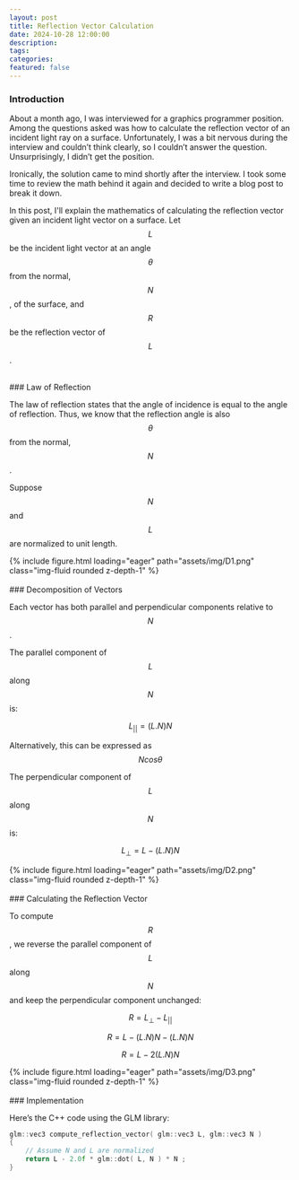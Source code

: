 ```yaml
---
layout: post
title: Reflection Vector Calculation
date: 2024-10-28 12:00:00
description:
tags:
categories:
featured: false
---
```



### Introduction <br>

About a month ago, I was interviewed for a graphics programmer position. Among the questions asked was how to calculate the reflection vector of an incident light ray on a surface. Unfortunately, I was a bit nervous during the interview and couldn’t think clearly, so I couldn’t answer the question. Unsurprisingly, I didn’t get the position.

Ironically, the solution came to mind shortly after the interview. I took some time to review the math behind it again and decided to write a blog post to break it down.

In this post, I'll explain the mathematics of calculating the reflection vector given an incident light vector on a surface. Let $$L$$ be the incident light vector at an angle $$\theta$$ from the normal, $$N$$, of the surface, and $$R$$ be the reflection vector of $$L$$. 

<br>
### Law of Reflection <br>

The law of reflection states that the angle of incidence is equal to the angle of reflection. Thus, we know that the reflection angle is also $$\theta$$ from the normal, $$N$$. 

Suppose $$N$$ and $$L$$ are normalized to unit length.

<div class="row mt-3">
    <div class="col-sm mt-3 mt-md-0">
        {% include figure.html loading="eager" path="assets/img/D1.png" class="img-fluid rounded z-depth-1" %}
    </div>
</div>

<br>
### Decomposition of Vectors <br>

Each vector has both parallel and perpendicular components relative to $$N$$. 

The parallel component of $$L$$ along $$N$$ is: 

$$
L_{||} = (L.N)N
$$

Alternatively, this can be expressed as $$N cos \theta$$

The perpendicular component of $$L$$ along $$N$$ is: 

$$
L_⊥ = L - (L.N)N
$$

<div class="row mt-3">
    <div class="col-sm mt-3 mt-md-0">
        {% include figure.html loading="eager" path="assets/img/D2.png" class="img-fluid rounded z-depth-1" %}
    </div>
</div>

<br>
### Calculating the Reflection Vector <br>

To compute $$R$$, we reverse the parallel component of $$L$$ along $$N$$ and keep the perpendicular component unchanged:

$$
R = L_⊥ - L_{||} 
$$

$$
R = L - (L.N)N - (L.N)N 
$$

$$
R = L - 2 (L.N)N
$$

<div class="row mt-3">
    <div class="col-sm mt-3 mt-md-0">
        {% include figure.html loading="eager" path="assets/img/D3.png" class="img-fluid rounded z-depth-1" %}
    </div>
</div>

<br>
### Implementation <br>

Here’s the C++ code using the GLM library:

```c++
glm::vec3 compute_reflection_vector( glm::vec3 L, glm::vec3 N )
{
    // Assume N and L are normalized
    return L - 2.0f * glm::dot( L, N ) * N ;
}
```
